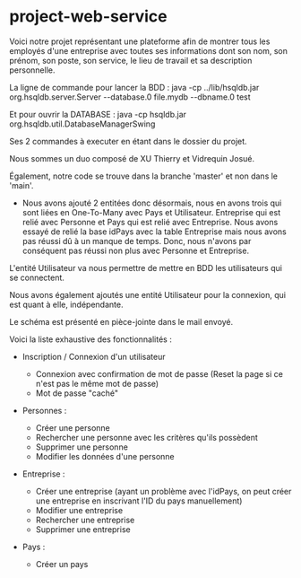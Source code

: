 # project-web-service

Voici notre projet représentant une plateforme afin de montrer tous les employés d'une entreprise avec toutes ses informations dont son nom, son prénom, son poste, son service, le lieu de travail et sa description personnelle. 

La ligne de commande pour lancer la BDD : java -cp ../lib/hsqldb.jar org.hsqldb.server.Server --database.0 file.mydb --dbname.0 test

Et pour ouvrir la DATABASE : java -cp hsqldb.jar org.hsqldb.util.DatabaseManagerSwing

Ses 2 commandes à executer en étant dans le dossier du projet.

Nous sommes un duo composé de XU Thierry et Vidrequin Josué. 

Également, notre code se trouve dans la branche 'master' et non dans le 'main'. 

- Nous avons ajouté 2 entitées donc désormais, nous en avons trois qui sont liées en One-To-Many avec Pays et Utilisateur.
Entreprise qui est relié avec Personne et Pays qui est relié avec Entreprise.
Nous avons essayé de relié la base idPays avec la table Entreprise mais nous avons pas réussi dû à un manque de temps. 
Donc, nous n'avons par conséquent pas réussi non plus avec Personne et Entreprise.

L'entité Utilisateur va nous permettre de mettre en BDD les utilisateurs qui se connectent. 

Nous avons également ajoutés une entité Utilisateur pour la connexion, qui est quant à elle, indépendante.

Le schéma est présenté en pièce-jointe dans le mail envoyé. 

Voici la liste exhaustive des fonctionnalités : 

- Inscription / Connexion d'un utilisateur 
  - Connexion avec confirmation de mot de passe (Reset la page si ce n'est pas le même mot de passe)
  - Mot de passe "caché"

- Personnes : 
  - Créer une personne 
  - Rechercher une personne avec les critères qu'ils possèdent
  - Supprimer une personne
  - Modifier les données d'une personne
 
- Entreprise : 
  - Créer une entreprise (ayant un problème avec l'idPays, on peut créer une entreprise en inscrivant l'ID du pays manuellement)
  - Modifier une entreprise
  - Rechercher une entreprise
  - Supprimer une entreprise
  
- Pays : 
  - Créer un pays



